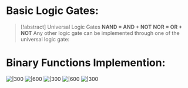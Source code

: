 # Basic Logic Gates:
> [!abstract] Universal Logic Gates
> **NAND = AND + NOT**
> **NOR = OR + NOT**
> Any other logic gate can be implemented through one of the universal logic gate:

# Binary Functions Implemention:
![|300](Pasted%20image%2020240920120708.png)
![|600](Pasted%20image%2020240920120734.png)
![|300](Pasted%20image%2020240920120816.png)
![|600](Pasted%20image%2020240920120842.png)
![|300](Pasted%20image%2020240920120908.png)
